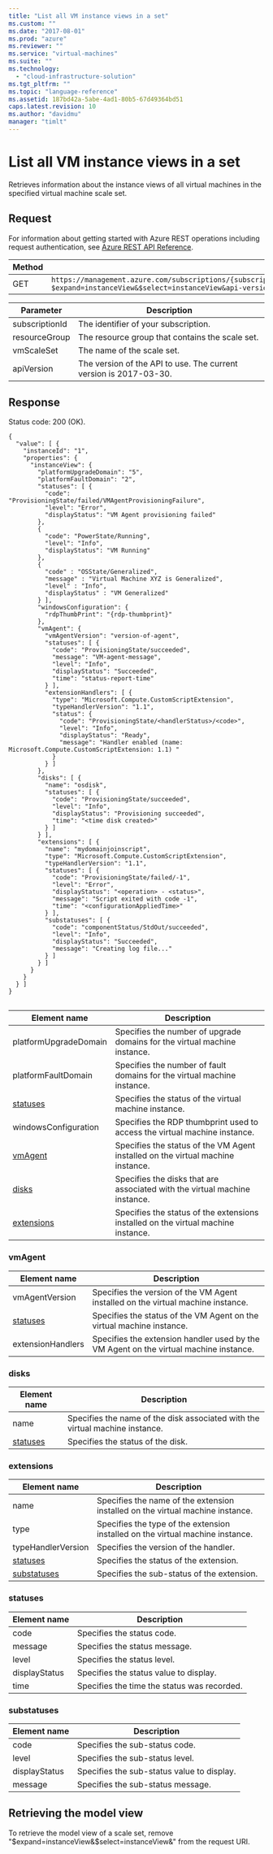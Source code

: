 ```yaml
---
title: "List all VM instance views in a set"
ms.custom: ""
ms.date: "2017-08-01"
ms.prod: "azure"
ms.reviewer: ""
ms.service: "virtual-machines"
ms.suite: ""
ms.technology: 
  - "cloud-infrastructure-solution"
ms.tgt_pltfrm: ""
ms.topic: "language-reference"
ms.assetid: 187bd42a-5abe-4ad1-80b5-67d49364bd51
caps.latest.revision: 10
ms.author: "davidmu"
manager: "timlt"
---
```

# List all VM instance views in a set
Retrieves information about the instance views of all virtual machines in the specified virtual machine scale set.    

## Request    

For information about getting started with Azure REST operations including request authentication, see [Azure REST API Reference](../../index.md).  
    
|Method|Request URI|    
|------------|-----------------|    
|GET|`https://management.azure.com/subscriptions/{subscriptionId}/resourceGroups/{resourceGroup}/providers/Microsoft.Compute/VirtualMachineScaleSets/{vmScaleSet}/virtualMachines?$expand=instanceView&$select=instanceView&api-version={apiVersion}`| 

| Parameter | Description |
| --------- | ----------- |
| subscriptionId | The identifier of your subscription. |
| resourceGroup | The resource group that contains the scale set. |
| vmScaleSet | The name of the scale set. |
| apiVersion | The version of the API to use. The current version is 2017-03-30. |   
    
## Response    
Status code: 200 (OK).    
    
```    
{    
  "value": [ {    
    "instanceId": "1",    
    "properties": {    
      "instanceView": {    
        "platformUpgradeDomain": "5",    
        "platformFaultDomain": "2",     
        "statuses": [ {     
          "code": "ProvisioningState/failed/VMAgentProvisioningFailure",     
          "level": "Error",     
          "displayStatus": "VM Agent provisioning failed"     
        },     
        {     
          "code": "PowerState/Running",     
          "level": "Info",     
          "displayStatus": "VM Running"     
        },    
        {     
          "code" : "OSState/Generalized",     
          "message" : "Virtual Machine XYZ is Generalized",     
          "level" : "Info",     
          "displayStatus" : "VM Generalized"     
        } ],     
        "windowsConfiguration": {     
          "rdpThumbPrint": "{rdp-thumbprint}"     
        },     
        "vmAgent": {     
          "vmAgentVersion": "version-of-agent",     
          "statuses": [ {     
            "code": "ProvisioningState/succeeded",     
            "message": "VM-agent-message",     
            "level": "Info",     
            "displayStatus": "Succeeded",     
            "time": "status-report-time"     
          } ],     
          "extensionHandlers": [ {     
            "type": "Microsoft.Compute.CustomScriptExtension",     
            "typeHandlerVersion": "1.1",     
            "status": {     
              "code": "ProvisioningState/<handlerStatus>/<code>",     
              "level": "Info",     
              "displayStatus": "Ready",     
              "message": "Handler enabled (name: Microsoft.Compute.CustomScriptExtension: 1.1) "     
            }     
          } ]     
        },      
        "disks": [ {     
          "name": "osdisk",     
          "statuses": [ {     
            "code": "ProvisioningState/succeeded",     
            "level": "Info",     
            "displayStatus": "Provisioning succeeded",     
            "time": "<time disk created>"     
          } ]     
        } ],     
        "extensions": [ {     
          "name": "mydomainjoinscript",     
          "type": "Microsoft.Compute.CustomScriptExtension",    
          "typeHandlerVersion": "1.1",     
          "statuses": [ {     
            "code": "ProvisioningState/failed/-1",     
            "level": "Error",     
            "displayStatus": "<operation> - <status>",     
            "message": "Script exited with code -1",     
            "time": "<configurationAppliedTime>"     
          } ],     
          "substatuses": [ {     
            "code": "componentStatus/StdOut/succeeded",     
            "level": "Info",     
            "displayStatus": "Succeeded",     
            "message": "Creating log file..."     
          } ]     
        } ]      
      }    
    }    
  } ]    
}    
    
```    
    
|Element name|Description|    
|------------------|-----------------|    
|platformUpgradeDomain|Specifies the number of upgrade domains for the virtual machine instance.|    
|platformFaultDomain|Specifies the number of fault domains for the virtual machine instance.|    
|[statuses](#statuses)|Specifies the status of the virtual machine instance.|    
|windowsConfiguration|Specifies the RDP thumbprint used to access the virtual machine instance.|    
|[vmAgent](#vmAgent)|Specifies the status of the VM Agent installed on the virtual machine instance.|    
|[disks](#disks)|Specifies the disks that are associated with the virtual machine instance.|    
|[extensions](#extensions)|Specifies the status of the extensions installed on the virtual machine instance.|    
    
###  <a name="vmAgent"></a> vmAgent    
    
|Element name|Description|    
|------------------|-----------------|    
|vmAgentVersion|Specifies the version of the VM Agent installed on the virtual machine instance.|    
|[statuses](#statuses)|Specifies the status of the VM Agent on the virtual machine instance.|    
|extensionHandlers|Specifies the extension handler used by the VM Agent on the virtual machine instance.|    
    
###  <a name="disks"></a> disks    
    
|Element name|Description|    
|------------------|-----------------|    
|name|Specifies the name of the disk associated with the virtual machine instance.|    
|[statuses](#statuses)|Specifies the status of the disk.|    
    
###  <a name="extensions"></a> extensions    
    
|Element name|Description|    
|------------------|-----------------|    
|name|Specifies the name of the extension installed on the virtual machine instance.|    
|type|Specifies the type of the extension installed on the virtual machine instance.|    
|typeHandlerVersion|Specifies the version of the handler.|    
|[statuses](#statuses)|Specifies the status of the extension.|    
|[substatuses](#substatuses)|Specifies the sub-status of the extension.|    
    
###  <a name="statuses"></a> statuses    
    
|Element name|Description|    
|------------------|-----------------|    
|code|Specifies the status code.|    
|message|Specifies the status message.|    
|level|Specifies the status level.|    
|displayStatus|Specifies the status value to display.|    
|time|Specifies the time the status was recorded.|    
    
###  <a name="substatuses"></a> substatuses    
    
|Element name|Description|    
|------------------|-----------------|    
|code|Specifies the sub-status code.|    
|level|Specifies the sub-status level.|    
|displayStatus|Specifies the sub-status value to display.|    
|message|Specifies the sub-status message.|

## Retrieving the model view
To retrieve the model view of a scale set, remove "$expand=instanceView&$select=instanceView&" from the request URI.

